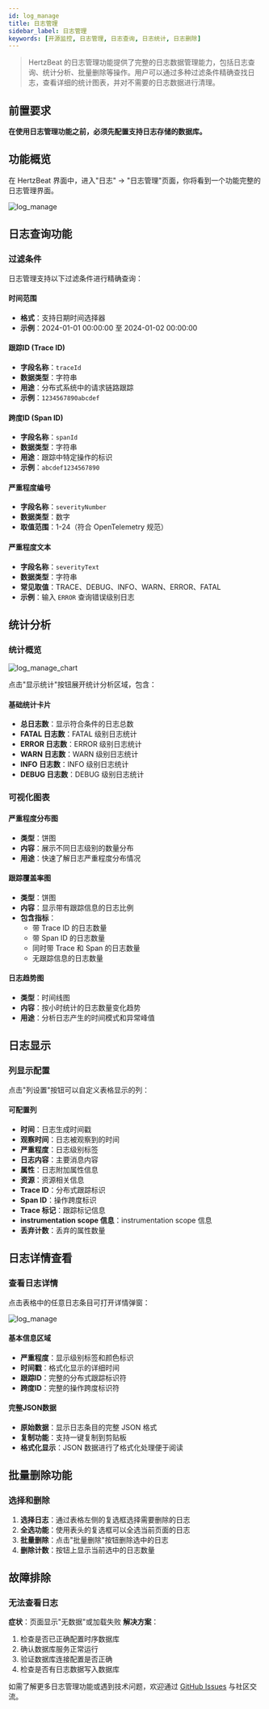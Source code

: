 ```yaml
---
id: log_manage
title: 日志管理
sidebar_label: 日志管理
keywords: [开源监控, 日志管理, 日志查询, 日志统计, 日志删除]
---
```


> HertzBeat 的日志管理功能提供了完整的日志数据管理能力，包括日志查询、统计分析、批量删除等操作。用户可以通过多种过滤条件精确查找日志，查看详细的统计图表，并对不需要的日志数据进行清理。

## 前置要求

**在使用日志管理功能之前，必须先配置支持日志存储的数据库。**

## 功能概览

在 HertzBeat 界面中，进入"日志" -> "日志管理"页面，你将看到一个功能完整的日志管理界面。

![log_manage](/img/docs/help/log_manage_cn.png)

## 日志查询功能

### 过滤条件

日志管理支持以下过滤条件进行精确查询：

#### 时间范围

- **格式**：支持日期时间选择器
- **示例**：2024-01-01 00:00:00 至 2024-01-02 00:00:00

#### 跟踪ID (Trace ID)

- **字段名称**：`traceId`
- **数据类型**：字符串
- **用途**：分布式系统中的请求链路跟踪
- **示例**：`1234567890abcdef`

#### 跨度ID (Span ID)

- **字段名称**：`spanId`  
- **数据类型**：字符串
- **用途**：跟踪中特定操作的标识
- **示例**：`abcdef1234567890`

#### 严重程度编号

- **字段名称**：`severityNumber`
- **数据类型**：数字
- **取值范围**：1-24（符合 OpenTelemetry 规范）

#### 严重程度文本

- **字段名称**：`severityText`
- **数据类型**：字符串
- **常见取值**：TRACE、DEBUG、INFO、WARN、ERROR、FATAL
- **示例**：输入 `ERROR` 查询错误级别日志

## 统计分析

### 统计概览

![log_manage_chart](/img/docs/help/log_manage_chart_cn.png)

点击"显示统计"按钮展开统计分析区域，包含：

#### 基础统计卡片

- **总日志数**：显示符合条件的日志总数
- **FATAL 日志数**：FATAL 级别日志统计
- **ERROR 日志数**：ERROR 级别日志统计  
- **WARN 日志数**：WARN 级别日志统计
- **INFO 日志数**：INFO 级别日志统计
- **DEBUG 日志数**：DEBUG 级别日志统计

### 可视化图表

#### 严重程度分布图

- **类型**：饼图
- **内容**：展示不同日志级别的数量分布
- **用途**：快速了解日志严重程度分布情况

#### 跟踪覆盖率图

- **类型**：饼图
- **内容**：显示带有跟踪信息的日志比例
- **包含指标**：
  - 带 Trace ID 的日志数量
  - 带 Span ID 的日志数量
  - 同时带 Trace 和 Span 的日志数量
  - 无跟踪信息的日志数量

#### 日志趋势图

- **类型**：时间线图
- **内容**：按小时统计的日志数量变化趋势
- **用途**：分析日志产生的时间模式和异常峰值

## 日志显示

### 列显示配置

点击"列设置"按钮可以自定义表格显示的列：

#### 可配置列

- **时间**：日志生成时间戳
- **观察时间**：日志被观察到的时间
- **严重程度**：日志级别标签
- **日志内容**：主要消息内容
- **属性**：日志附加属性信息
- **资源**：资源相关信息
- **Trace ID**：分布式跟踪标识
- **Span ID**：操作跨度标识
- **Trace 标记**：跟踪标记信息
- **instrumentation scope 信息**：instrumentation scope 信息
- **丢弃计数**：丢弃的属性数量

## 日志详情查看

### 查看日志详情

点击表格中的任意日志条目可打开详情弹窗：

![log_manage](/img/docs/help/log_manage_log_details_cn.png)

#### 基本信息区域

- **严重程度**：显示级别标签和颜色标识
- **时间戳**：格式化显示的详细时间
- **跟踪ID**：完整的分布式跟踪标识符
- **跨度ID**：完整的操作跨度标识符

#### 完整JSON数据

- **原始数据**：显示日志条目的完整 JSON 格式
- **复制功能**：支持一键复制到剪贴板
- **格式化显示**：JSON 数据进行了格式化处理便于阅读

## 批量删除功能

### 选择和删除

1. **选择日志**：通过表格左侧的复选框选择需要删除的日志
2. **全选功能**：使用表头的复选框可以全选当前页面的日志
3. **批量删除**：点击"批量删除"按钮删除选中的日志
4. **删除计数**：按钮上显示当前选中的日志数量

## 故障排除

### 无法查看日志

**症状**：页面显示"无数据"或加载失败
**解决方案**：

1. 检查是否已正确配置时序数据库
2. 确认数据库服务正常运行
3. 验证数据库连接配置是否正确
4. 检查是否有日志数据写入数据库

如需了解更多日志管理功能或遇到技术问题，欢迎通过 [GitHub Issues](https://github.com/apache/hertzbeat/issues) 与社区交流。
